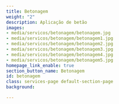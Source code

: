 ```yaml
---
title: Betonagem
weight: "2"
description: Aplicação de betão
images:
- media/servicos/betonagem/betonagem.jpg
- media/servicos/betonagem/betonagem1.jpg
- media/servicos/betonagem/betonagem2.jpg
- media/servicos/betonagem/betonagem3.jpg
- media/servicos/betonagem/betonagem4.jpg
- media/servicos/betonagem/betonagem5.jpg
homepage_link_enable: true
section_button_name: Betonagem
id: betonagem
class: services-page default-section-page
background: 

---
```


